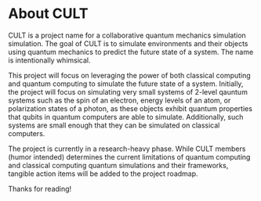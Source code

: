 # About CULT

CULT is a project name for a collaborative quantum mechanics simulation simulation. The goal of CULT is to simulate environments and their objects using quantum mechanics to predict the future state of a system. The name is intentionally whimsical.

This project will focus on leveraging the power of both classical computing and quantum computing to simulate the future state of a system. Initially, the project will focus on simulating very small systems of 2-level qauntum systems such as the spin of an electron, energy levels of an atom, or polarization states of a photon, as these objects exhibit quantum properties that qubits in quantum computers are able to simulate. Additionally, such systems are small enough that they can be simulated on classical computers.

The project is currently in a research-heavy phase. While CULT members (humor intended) determines the current limitations of quantum computing and classical computing quantum simulations and their frameworks, tangible action items will be added to the project roadmap.

Thanks for reading!